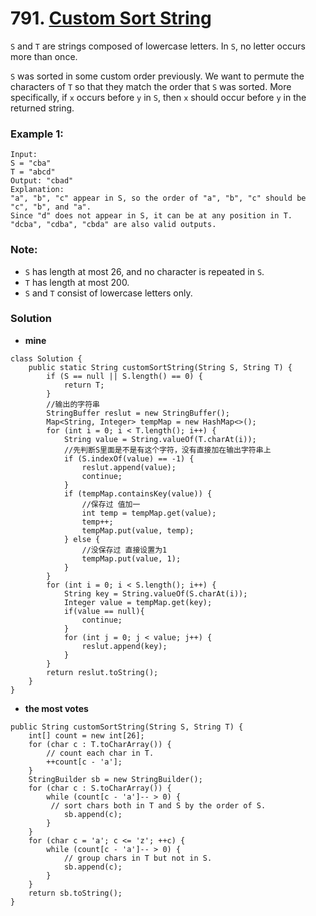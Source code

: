 # 791. [Custom Sort String](https://leetcode.com/problems/custom-sort-string/description/)

`S` and `T` are strings composed of lowercase letters. In `S`, no letter occurs more than once.

`S` was sorted in some custom order previously. We want to permute the characters of `T` so that they match the order that `S` was sorted. More specifically, if `x` occurs before `y` in `S`, then `x` should occur before `y` in the returned string.

### Example 1:
    Input: 
    S = "cba"
    T = "abcd"
    Output: "cbad"
    Explanation: 
    "a", "b", "c" appear in S, so the order of "a", "b", "c" should be "c", "b", and "a". 
    Since "d" does not appear in S, it can be at any position in T. "dcba", "cdba", "cbda" are also valid outputs.
    
### Note:
   * `S` has length at most 26, and no character is repeated in `S`.
   * `T` has length at most 200.
   * `S` and `T` consist of lowercase letters only.

### Solution
* **mine**
```
class Solution {
	public static String customSortString(String S, String T) {
		if (S == null || S.length() == 0) {
			return T;
		}
		//输出的字符串
		StringBuffer reslut = new StringBuffer();
		Map<String, Integer> tempMap = new HashMap<>();
		for (int i = 0; i < T.length(); i++) {
			String value = String.valueOf(T.charAt(i));
			//先判断S里面是不是有这个字符，没有直接加在输出字符串上
			if (S.indexOf(value) == -1) {
				reslut.append(value);
				continue;
			}
			if (tempMap.containsKey(value)) {
				//保存过 值加一
				int temp = tempMap.get(value);
				temp++;
				tempMap.put(value, temp);
			} else {
				//没保存过 直接设置为1
				tempMap.put(value, 1);
			}
		}
		for (int i = 0; i < S.length(); i++) {
			String key = String.valueOf(S.charAt(i));
			Integer value = tempMap.get(key);
            if(value == null){
                continue;
            }
			for (int j = 0; j < value; j++) {
				reslut.append(key);
			}
		}
		return reslut.toString();
	}
}
```
* **the most votes**
```
public String customSortString(String S, String T) {
	int[] count = new int[26];
	for (char c : T.toCharArray()) {
		// count each char in T.
		++count[c - 'a']; 
	}  
	StringBuilder sb = new StringBuilder();
	for (char c : S.toCharArray()) {                            
		while (count[c - 'a']-- > 0) { 
		 // sort chars both in T and S by the order of S.
			sb.append(c); 
		}   
	}
	for (char c = 'a'; c <= 'z'; ++c) {
		while (count[c - 'a']-- > 0) { 
			// group chars in T but not in S.
			sb.append(c); 
		}   
	}
	return sb.toString();
}
```
